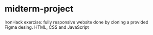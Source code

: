 # midterm-project
IronHack exercise: fully responsive website done by cloning a provided Figma desing. HTML, CSS and JavaScript
